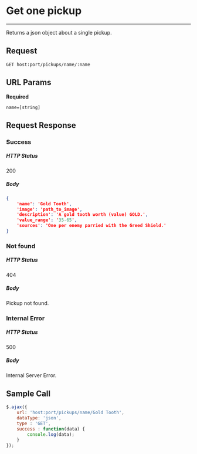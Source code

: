 # Get one pickup
---

Returns a json object about a single pickup.

## Request

`GET host:port/pickups/name/:name`

## URL Params

**Required**

`name=[string]`

## Request Response

### Success

##### HTTP Status

200

##### Body

```json
{
    'name': 'Gold Tooth',
    'image': 'path_to_image',
    'description': 'A gold tooth worth (value) GOLD.',
    'value_range': '35-65',
    'sources': 'One per enemy parried with the Greed Shield.'
}
```

### Not found

##### HTTP Status

404

##### Body

Pickup not found.

### Internal Error

##### HTTP Status

500

##### Body

Internal Server Error.

## Sample Call

```javascript
$.ajax({
    url: 'host:port/pickups/name/Gold Tooth',
    dataType: 'json',
    type : 'GET',
    success : function(data) {
        console.log(data);
    }
});
```
